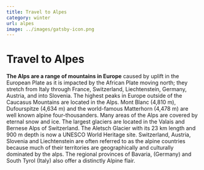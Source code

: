 ```yaml
---
title: Travel to Alpes
category: winter
url: alpes
image: ../images/gatsby-icon.png
---
```


# Travel to Alpes

**The Alps are a range of mountains in Europe** caused by uplift in the European Plate as it is impacted by the African 
Plate moving north; they stretch from Italy through France, Switzerland, Liechtenstein, Germany, Austria, and into Slovenia.
The highest peaks in Europe outside of the Caucasus Mountains are located in the Alps. Mont Blanc (4,810 m), 
Dufourspitze (4,634 m) and the world-famous Matterhorn (4,478 m) are well known alpine four-thousanders.
Many areas of the Alps are covered by eternal snow and ice. The largest glaciers are located in the Valais and Bernese 
Alps of Switzerland. The Aletsch Glacier with its 23 km length and 900 m depth is now a UNESCO World Heritage site.
Switzerland, Austria, Slovenia and Liechtenstein are often referred to as the alpine countries because much of their 
territories are geographically and culturally dominated by the alps. The regional provinces of Bavaria, (Germany) and 
South Tyrol (Italy) also offer a distinctly Alpine flair.